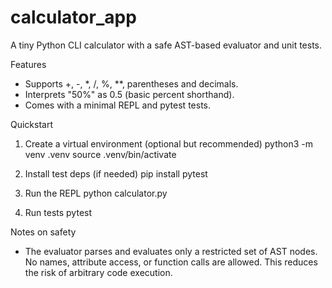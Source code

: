 # calculator_app

A tiny Python CLI calculator with a safe AST-based evaluator and unit tests.

Features
- Supports +, -, *, /, %, **, parentheses and decimals.
- Interprets "50%" as 0.5 (basic percent shorthand).
- Comes with a minimal REPL and pytest tests.

Quickstart

1. Create a virtual environment (optional but recommended)
   python3 -m venv .venv
   source .venv/bin/activate

2. Install test deps (if needed)
   pip install pytest

3. Run the REPL
   python calculator.py

4. Run tests
   pytest

Notes on safety
- The evaluator parses and evaluates only a restricted set of AST nodes. No names,
  attribute access, or function calls are allowed. This reduces the risk of arbitrary code execution.
